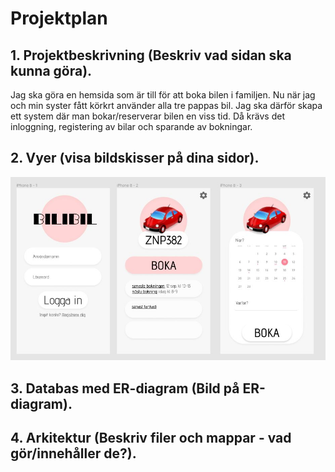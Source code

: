 # Projektplan

## 1. Projektbeskrivning (Beskriv vad sidan ska kunna göra).
Jag ska göra en hemsida som är till för att boka bilen i familjen. Nu när jag och min syster fått körkrt använder alla tre pappas bil. Jag ska därför skapa ett system där man bokar/reserverar bilen en viss tid. Då krävs det inloggning, registering av bilar och sparande av bokningar. 
## 2. Vyer (visa bildskisser på dina sidor).
![skiss](figma-skiss-slutprojekt-WSP.JPG)
## 3. Databas med ER-diagram (Bild på ER-diagram).
## 4. Arkitektur (Beskriv filer och mappar - vad gör/innehåller de?).


